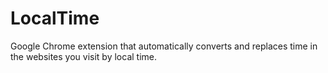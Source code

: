 # LocalTime
Google Chrome extension that automatically converts and replaces time in the websites you visit by local time.
